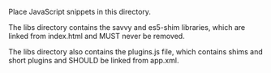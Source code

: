 Place JavaScript snippets in this directory.

The libs directory contains the savvy and es5-shim libraries, which are linked from index.html and MUST never be removed.

The libs directory also contains the plugins.js file, which contains shims and short plugins and SHOULD be linked from app.xml.
